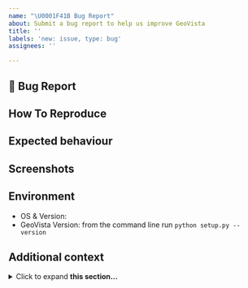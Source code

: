 ```yaml
---
name: "\U0001F41B Bug Report"
about: Submit a bug report to help us improve GeoVista
title: ''
labels: 'new: issue, type: bug'
assignees: ''

---
```


## 🐛 Bug Report
<!-- Provide a clear description of what the bug is -->

## How To Reproduce
<!-- Steps involved to reproduce the issue behaviour -->

## Expected behaviour
<!-- A clear and concise description of what you expected to happen -->

## Screenshots
<!-- If applicable, add screenshots to help explain your problem -->

## Environment 
<!-- Provide additional information regarding the Operating System and GeoVista version -->
* OS & Version:  
* GeoVista Version:  from the command line run `python setup.py --version`

## Additional context
<!-- Provide any further information to help us understand -->
<details>
<summary>Click to expand <b>this section...</b></summary>

```
Please add additional verbose information in this section e.g., code, output, tracebacks, screenshots etc
```
</details>
